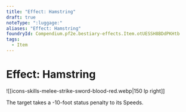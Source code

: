 ```yaml
---
title: "Effect: Hamstring"
draft: true
noteType: ":luggage:"
aliases: "Effect: Hamstring"
foundryId: Compendium.pf2e.bestiary-effects.Item.otUESSH8BDdPKHtb
tags:
  - Item
---
```


# Effect: Hamstring
![[icons-skills-melee-strike-sword-blood-red.webp|150 lp right]]

The target takes a -10-foot status penalty to its Speeds.
